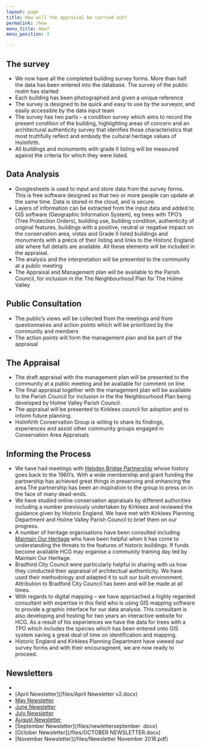 ```yaml
---
layout: page
title: How will the appraisal be carried out?
permalink: /how
menu_title: How?
menu_position: 3

---
```


## The survey

* We now have all the completed building survey forms.  More than half the data has been entered into the database.  The survey of the public realm has started
* Each building has been photographed and given a unique reference
* The survey is designed to be quick and easy to use by the surveyor, and easily accessible by the data input team
* The survey has two parts – a condition survey which aims to record the present condition of the building, highlighting areas of concern and an architectural authenticity survey that idenifies those characteristics that most truthfully reflect and embody the cultural heritage values of Holmfirth.
* All buildings and monuments with grade II listing will be measured against the criteria for which they were listed.


## Data Analysis
* Googlesheets is used to input and store data from the survey forms. This is free software designed so that two or more people can update at the same time. Data is stored in the cloud, and is secure.
* Layers of information can be extracted from the input data and added to GIS software (Geographic Information System), eg trees with TPO’s (Tree Protection Orders), building use, building condition, authenticity of original features, buildings with a positive, neutral or negative impact on the conservation area, vistas and Grade II listed buildings and monuments with a précis of their listing and links to the Historic England site where full details are available. All these elements will be included in the appraisal.
* The analysis and the interpretation will be presented to the community at a public meeting
* The Appraisal and Management plan will be available to the Parish Council, for inclusion in the  The Neighbourhood Plan for The Holme Valley

## Public Consultation
* The public’s views will be collected from the meetings and from questionnaires and action points which will be prioritized by the community and members
* The action points will form the management plan and be part of the appraisal

## The Appraisal
* The draft appraisal with the management plan will be presented to the community at a public meeting and be available for comment on line.
* The final appraisal together with the management plan will be available to the Parish Council for inclusion in the the Neighbourhood Plan being developed by Holme Valley Parish Council.
* The appraisal will be presented to Kirklees council for adoption and to inform future planning. 
* Holmfirth Conservation Group is willing to share its findings, experiences and assist other community groups engaged in Conservation Area Appraisals


## Informing the Process

* We have had meetings with [Hebden Bridge Partnership](http://hbpartnership.org.uk) whose history goes back to the 1960’s. With a wide membership and grant funding the partnership has achieved great things in preserving and enhancing the area.The partnership has been an inspiration to the group to press on in the face of many dead-ends.
* We have studied online conservation appraisals by different authorities including a number previously undertaken by Kirklees and reviewed the guidance given by Historic England. We have met with Kirklees Planning Department and Holme Valley Parish Council to brief them on our progress.
* A number of heritage organisations have been consulted including [Maintain Our Heritage](http://www.maintainourheritage.co.uk) who have been helpful when it has come to understanding the threats to the features of historic buildings. If funds become available HCG may organise a community training day led by Maintain Our Heritage.
* Bradford City Council were particularly helpful in sharing with us how they conducted their appraisal of architectual authenticity. We have used their methodology and adapted it to suit our built environment.  Attribution to Bradford City Council has been and will be made at all times.
* With regards to digital mapping – we have approached a highly regarded consultant with expertise in this field who is using GIS mapping software to provide a graphic interface for our data analysis. This consultant is also developing and hosting for two years an interactive website for HCG. As a result of his experiences we have the data for trees with a TPO which includes the species which has been entered onto GIS system saving a great deal of time on identification and mapping.
* Historic England and Kirklees Planning Department have viewed our survey forms and with their encouragment, we are now ready to proceed. 

## Newsletters
* 
* [April Newsletter](/files/April Newsletter v2.docx)
* [May Newsletter](/files/maynewsletter.pdf)
* [June Newsletter](/files/Junenewsletter2016.pdf)
* [July Newsletter](/files/JulyNewsletter.pdf)
* [August Newsletter](/files/newsletterAugust2016.pdf)
* [September Newsletter](/files/newletterseptember .docx)
* [October Newsletter](/files/OCTOBER NEWSLETTER.docx)
* [November Newsletter](/files/Newsletter November 2016.pdf)
